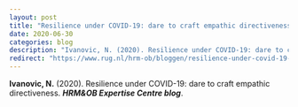 ```yaml
---
layout: post
title: "Resilience under COVID-19: dare to craft empathic directiveness"
date: 2020-06-30
categories: blog
description: "Ivanovic, N. (2020). Resilience under COVID-19: dare to craft empathic directiveness. HRM&OB Expertise Centre blog."
redirect: "https://www.rug.nl/hrm-ob/bloggen/resilience-under-covid-19-dare-to-craft-empathic-directiveness-30-06-2020"
---
```


**Ivanovic, N.** (2020). Resilience under COVID-19: dare to craft empathic directiveness. **_HRM&OB Expertise Centre blog_**.
